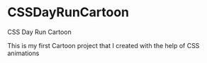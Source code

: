 # CSSDayRunCartoon
CSS Day Run Cartoon

This is my first Cartoon project that I created with the help of CSS animations
